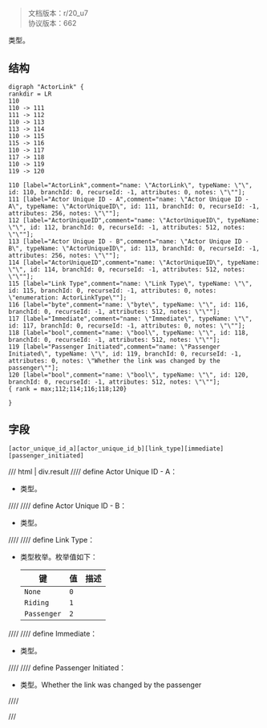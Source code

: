 # <!-- md:samp ActorLink -->

> 文档版本：r/20_u7<br/>协议版本：662

<!-- md:samp ActorLink -->类型。

## 结构

```viz
digraph "ActorLink" {
rankdir = LR
110
110 -> 111
111 -> 112
110 -> 113
113 -> 114
110 -> 115
115 -> 116
110 -> 117
117 -> 118
110 -> 119
119 -> 120

110 [label="ActorLink",comment="name: \"ActorLink\", typeName: \"\", id: 110, branchId: 0, recurseId: -1, attributes: 0, notes: \"\""];
111 [label="Actor Unique ID - A",comment="name: \"Actor Unique ID - A\", typeName: \"ActorUniqueID\", id: 111, branchId: 0, recurseId: -1, attributes: 256, notes: \"\""];
112 [label="ActorUniqueID",comment="name: \"ActorUniqueID\", typeName: \"\", id: 112, branchId: 0, recurseId: -1, attributes: 512, notes: \"\""];
113 [label="Actor Unique ID - B",comment="name: \"Actor Unique ID - B\", typeName: \"ActorUniqueID\", id: 113, branchId: 0, recurseId: -1, attributes: 256, notes: \"\""];
114 [label="ActorUniqueID",comment="name: \"ActorUniqueID\", typeName: \"\", id: 114, branchId: 0, recurseId: -1, attributes: 512, notes: \"\""];
115 [label="Link Type",comment="name: \"Link Type\", typeName: \"\", id: 115, branchId: 0, recurseId: -1, attributes: 0, notes: \"enumeration: ActorLinkType\""];
116 [label="byte",comment="name: \"byte\", typeName: \"\", id: 116, branchId: 0, recurseId: -1, attributes: 512, notes: \"\""];
117 [label="Immediate",comment="name: \"Immediate\", typeName: \"\", id: 117, branchId: 0, recurseId: -1, attributes: 0, notes: \"\""];
118 [label="bool",comment="name: \"bool\", typeName: \"\", id: 118, branchId: 0, recurseId: -1, attributes: 512, notes: \"\""];
119 [label="Passenger Initiated",comment="name: \"Passenger Initiated\", typeName: \"\", id: 119, branchId: 0, recurseId: -1, attributes: 0, notes: \"Whether the link was changed by the passenger\""];
120 [label="bool",comment="name: \"bool\", typeName: \"\", id: 120, branchId: 0, recurseId: -1, attributes: 512, notes: \"\""];
{ rank = max;112;114;116;118;120}

}

```

## 字段

```title='ActorLink'
[actor_unique_id_a][actor_unique_id_b][link_type][immediate][passenger_initiated]
```

/// html | div.result
//// define
Actor Unique ID - A：[<!-- md:samp ActorUniqueID -->](../types/actoruniqueid.md)

- <!-- md:samp ActorUniqueID -->类型。


////
//// define
Actor Unique ID - B：[<!-- md:samp ActorUniqueID -->](../types/actoruniqueid.md)

- <!-- md:samp ActorUniqueID -->类型。


////
//// define
Link Type：<!-- md:samp byte -->

- <!-- md:samp byte -->类型枚举。枚举值如下：

  |键|值|描述|
  |---|---|---|
  |`None`|`0`||
  |`Riding`|`1`||
  |`Passenger`|`2`||



////
//// define
Immediate：<!-- md:samp bool -->

- <!-- md:samp bool -->类型。


////
//// define
Passenger Initiated：<!-- md:samp bool -->

- <!-- md:samp bool -->类型。Whether the link was changed by the passenger


////

///

